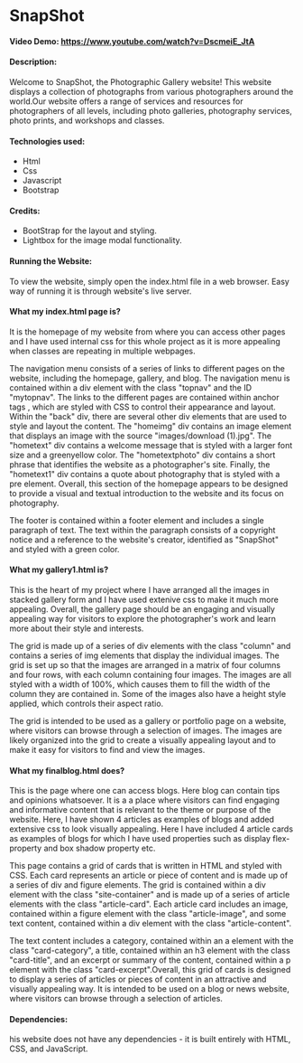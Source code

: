 # SnapShot

#### Video Demo: https://www.youtube.com/watch?v=DscmeiE_JtA

#### Description:

Welcome to SnapShot, the Photographic Gallery website! This website displays a collection of photographs from various photographers around the world.Our website offers a range of services and resources for photographers of all levels, including photo galleries, photography services, photo prints, and workshops and classes.

#### Technologies used:
- Html
- Css
- Javascript
- Bootstrap

#### Credits:

- BootStrap for the layout and styling.
- Lightbox for the image modal functionality.

#### Running the Website:

To view the website, simply open the index.html file in a web browser. Easy way of running it is through website's live server.

#### What my index.html page is?

It is the homepage of my website from where you can access other pages and I have used internal css for this whole project as it is more appealing when classes are repeating in multiple webpages.

The navigation menu consists of a series of links to different pages on the website, including the homepage, gallery, and blog. The navigation menu is contained within a div element with the class "topnav" and the ID "mytopnav". The links to the different pages are contained within anchor tags , which are styled with CSS to control their appearance and layout.
Within the "back" div, there are several other div elements that are used to style and layout the content. The "homeimg" div contains an image element that displays an image with the source "images/download (1).jpg". The "hometext" div contains a welcome message that is styled with a larger font size and a greenyellow color. The "hometextphoto" div contains a short phrase that identifies the website as a photographer's site. Finally, the "hometext1" div contains a quote about photography that is styled with a pre element. Overall, this section of the homepage appears to be designed to provide a visual and textual introduction to the website and its focus on photography.

The footer is contained within a footer element and includes a single paragraph of text. The text within the paragraph consists of a copyright notice and a reference to the website's creator, identified as "SnapShot" and styled with a green color.

#### What my gallery1.html is?

This is the heart of my project where I have arranged all the images in stacked gallery form and I have used extenive css to make it much more appealing.
Overall, the gallery page should be an engaging and visually appealing way for visitors to explore the photographer's work and learn more about their style and interests.

The grid is made up of a series of div elements with the class "column" and contains a series of img elements that display the individual images. The grid is set up so that the images are arranged in a matrix of four columns and four rows, with each column containing four images. The images are all styled with a width of 100%, which causes them to fill the width of the column they are contained in. Some of the images also have a height style applied, which controls their aspect ratio.

The grid is intended to be used as a gallery or portfolio page on a website, where visitors can browse through a selection of images. The images are likely organized into the grid to create a visually appealing layout and to make it easy for visitors to find and view the images.

#### What my finalblog.html does?

This is the page where one can access blogs. Here blog can contain tips and opinions whatsoever. It is a a place where visitors can find engaging and informative content that is relevant to the theme or purpose of the website. Here, I have shown 4 articles as examples of blogs and added extensive css to look visually appealing. Here I have included 4 article cards as examples of blogs for which I have used properties such as display flex-property and box shadow property etc.

This page contains a grid of cards that is written in HTML and styled with CSS. Each card represents an article or piece of content and is made up of a series of div and figure elements. The grid is contained within a div element with the class "site-container" and is made up of a series of article elements with the class "article-card". Each article card includes an image, contained within a figure element with the class "article-image", and some text content, contained within a div element with the class "article-content".

The text content includes a category, contained within an a element with the class "card-category", a title, contained within an h3 element with the class "card-title", and an excerpt or summary of the content, contained within a p element with the class "card-excerpt".Overall, this grid of cards is designed to display a series of articles or pieces of content in an attractive and visually appealing way. It is intended to be used on a blog or news website, where visitors can browse through a selection of articles.

#### Dependencies:

his website does not have any dependencies - it is built entirely with HTML, CSS, and JavaScript.




